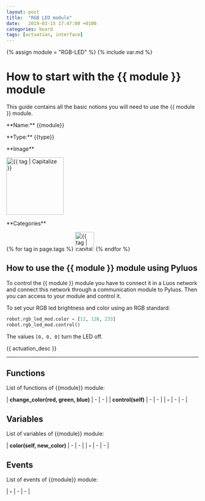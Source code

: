 ```yaml
---
layout: post
title:  "RGB LED module"
date:   2019-03-15 17:47:00 +0100
categories: board
tags: [actuation, interface]
---
```


{% assign module = "RGB-LED" %}
{% include var.md %}

# How to start with the {{ module }} module

This guide contains all the basic notions you will need to use the {{ module }} module.

<div class="sheet" markdown="1">
<p class="sheet-title" markdown="1">**Name:** {{module}}</p>
<p class="sheet-title" markdown="1">**Type:** {{type}}</p>
<p class="sheet-title" markdown="1">**Image**</p>
<p class="indent" markdown="1"><img height="150" src="/assets/img/{{ module | downcase }}-module.png" alt="{{ tag | Capitalize }}"></p>
<p class="sheet-title" markdown="1">**Categories**</p>
<p class="indent" markdown="1">
{% for tag in page.tags %}
  <a href="{{ "/" | absolute_url }}tags.html"><img height="50" src="/assets/img/sticker-{{ tag }}.png" alt="{{ tag | capitalize }}"></a>
{% endfor %}
</p>
</div>

## How to use the {{ module }} module using Pyluos

To control the {{ module }} module you have to connect it in a Luos network and connect this network through a communication module to Pyluos. Then you can access to your module and control it.

To set your RGB led brightness and color using an RGB standard:

```python
robot.rgb_led_mod.color = [12, 128, 233]
robot.rgb_led_mod.control()
```

The values `[0, 0, 0]` turn the LED off.

{{ actuation_desc }}

----

## Functions
List of functions of {{module}} module:

| **change_color(red, green, blue)** | - | - |
| **control(self)** | - | - |
| **-** | - | - |

## Variables
List of variables of {{module}} module:

| **color(self, new_color)** | - | - |
| **-** | - | - |

## Events
List of events of {{module}} module:

| **-** | - | - |
